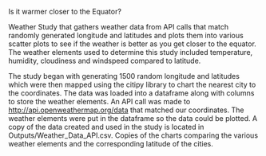 Is it warmer closer to the Equator?

Weather Study that gathers weather data from API calls that match randomly generated longitude and latitudes and plots them into various scatter plots to see if the weather is better as you get closer to the equator.  The weather elements used to determine this study included temperature, humidity, cloudiness and windspeed compared to latitude.  

The study began with generating 1500 random longitude and latitudes which were then mapped using the citipy library to chart the nearest city to the coordinates. The data was loaded into a dataframe along with columns to store the weather elements.  An API call was made to http://api.openweathermap.org/data that matched our coordinates.  The weather elements were put in the dataframe so the data could be plotted.  A copy of the data created and used in the study is located in Outputs/Weather_Data_API.csv.  Copies of the charts comparing the various weather elements and the corresponding latitude of the cities.

